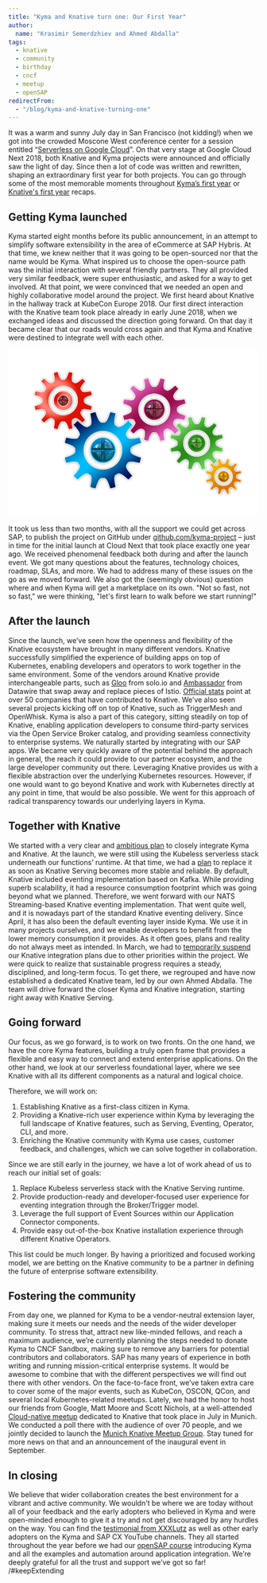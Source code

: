 ```yaml
---
title: "Kyma and Knative turn one: Our First Year"
author:
  name: "Krasimir Semerdzhiev and Ahmed Abdalla"
tags:
  - knative
  - community
  - birthday
  - cncf
  - meetup
  - openSAP
redirectFrom:
  - "/blog/kyma-and-knative-turning-one"
---
```


It was a warm and sunny July day in San Francisco (not kidding!) when we got into the crowded Moscone West conference center for a session entitled “[Serverless on Google Cloud](https://www.youtube.com/watch?v=iPQUdb0kssE)”. On that very stage at Google Cloud Next 2018, both Knative and Kyma projects were announced and officially saw the light of day. Since then a lot of code was written and rewritten, shaping an extraordinary first year for both projects. You can go through some of the most memorable moments throughout [Kyma’s first year](https://kyma-project.io/blog/2019/7/24/happy-birthday-kyma/) or [Knative's first year](https://cloud.google.com/blog/) recaps.

<!-- overview -->

## Getting Kyma launched

Kyma started eight months before its public announcement, in an attempt to simplify software extensibility in the area of eCommerce at SAP Hybris. At that time, we knew neither that it was going to be open-sourced nor that the name would be Kyma. What inspired us to choose the open-source path was the initial interaction with several friendly partners. They all provided very similar feedback, were super enthusiastic, and asked for a way to get involved. At that point, we were convinced that we needed an open and highly collaborative model around the project. We first heard about Knative in the hallway track at KubeCon Europe 2018. Our first direct interaction with the Knative team took place already in early June 2018, when we exchanged ideas and discussed the direction going forward. On that day it became clear that our roads would cross again and that Kyma and Knative were destined to integrate well with each other.

![Documentation component](./wheels.png)

It took us less than two months, with all the support we could get across SAP, to publish the project on GitHub under [github.com/kyma-project](https://github.com/kyma-project) – just in time for the initial launch at Cloud Next that took place exactly one year ago.
We received phenomenal feedback both during and after the launch event. We got many questions about the features, technology choices, roadmap, SLAs, and more. We had to address many of these issues on the go as we moved forward. We also got the (seemingly obvious) question where and when Kyma will get a marketplace on its own. "Not so fast, not so fast," we were thinking, "let's first learn to walk before we start running!"

## After the launch

Since the launch, we’ve seen how the openness and flexibility of the Knative ecosystem have brought in many different vendors. Knative successfully simplified the experience of building apps on top of Kubernetes, enabling developers and operators to work together in the same environment. Some of the vendors around Knative provide interchangeable parts, such as [Gloo](https://github.com/solo-io/gloo) from solo.io and [Ambassador](https://github.com/datawire/ambassador) from Datawire that swap away and replace pieces of Istio. [Official stats](https://knative.teststats.cncf.io/d/5/companies-table?orgId=1) point at over 50 companies that have contributed to Knative.
We’ve also seen several projects kicking off on top of Knative, such as TriggerMesh and OpenWhisk. Kyma is also a part of this category, sitting steadily on top of Knative, enabling application developers to consume third-party services via the Open Service Broker catalog, and providing seamless connectivity to enterprise systems. We naturally started by integrating with our SAP apps. We became very quickly aware of the potential behind the approach in general, the reach it could provide to our partner ecosystem, and the large developer community out there. Leveraging Knative provides us with a flexible abstraction over the underlying Kubernetes resources. However, if one would want to go beyond Knative and work with Kubernetes directly at any point in time, that would be also possible. We went for this approach of radical transparency towards our underlying layers in Kyma.

## Together with Knative

We started with a very clear and [ambitious plan](https://kyma-project.io/blog/2018/8/10/kyma-knative-progress-report) to closely integrate Kyma and Knative. At the launch, we were still using the Kubeless serverless stack underneath our functions’ runtime. At that time, we had a [plan](https://kyma-project.io/blog/2018/9/27/replacing-kubeless-with-knative) to replace it as soon as Knative Serving becomes more stable and reliable. By default, Knative included eventing implementation based on Kafka. While providing superb scalability, it had a resource consumption footprint which was going beyond what we planned. Therefore, we went forward with our NATS Streaming-based Knative eventing implementation. That went quite well, and it is nowadays part of the standard Knative eventing delivery. Since April, it has also been the default eventing layer inside Kyma. We use it in many projects ourselves, and we enable developers to benefit from the lower memory consumption it provides.
As it often goes, plans and reality do not always meet as intended. In March, we had to [temporarily suspend](https://kyma-project.io/blog/2019/3/27/wg-knative-closure/) our Knative integration plans due to other priorities within the project. We were quick to realize that sustainable progress requires a steady, disciplined, and long-term focus. To get there, we regrouped and have now established a dedicated Knative team, led by our own Ahmed Abdalla. The team will drive forward the closer Kyma and Knative integration, starting right away with Knative Serving.  

## Going forward

Our focus, as we go forward, is to work on two fronts. On the one hand, we have the core Kyma features, building a truly open frame that provides a flexible and easy way to connect and extend enterprise applications.
On the other hand, we look at our serverless foundational layer, where we see Knative with all its different components as a natural and logical choice.

Therefore, we will work on:

1.	Establishing Knative as a first-class citizen in Kyma.
2.	Providing a Knative-rich user experience within Kyma by leveraging the full landscape of Knative features, such as Serving, Eventing, Operator, CLI, and more.
3.	Enriching the Knative community with Kyma use cases, customer feedback, and challenges, which we can solve together in collaboration.

Since we are still early in the journey, we have a lot of work ahead of us to reach our initial set of goals:
1.	Replace Kubeless serverless stack with the Knative Serving runtime.
2.	Provide production-ready and developer-focused user experience for eventing integration through the Broker/Trigger model.
3.	Leverage the full support of Event Sources within our Application Connector components.
4.	Provide easy out-of-the-box Knative installation experience through different Knative Operators.

This list could be much longer. By having a prioritized and focused working model, we are betting on the Knative community to be a partner in defining the future of enterprise software extensibility.

## Fostering the community

From day one, we planned for Kyma to be a vendor-neutral extension layer, making sure it meets our needs and the needs of the wider developer community. To stress that, attract new like-minded fellows, and reach a maximum audience, we’re currently planning the steps needed to donate Kyma to CNCF Sandbox, making sure to remove any barriers for potential contributors and collaborators. SAP has many years of experience in both writing and running mission-critical enterprise systems. It would be awesome to combine that with the different perspectives we will find out there with other vendors.
On the face-to-face front, we’ve taken extra care to cover some of the major events, such as KubeCon, OSCON, QCon, and several local Kubernetes-related meetups. Lately, we had the honor to host our friends from Google, Matt Moore and Scott Nichols, at a well-attended [Cloud-native meetup](https://events.sap.com/de/munich-knative/en/home) dedicated to Knative that took place in July in Munich. We conducted a poll there with the audience of over 70 people, and we jointly decided to launch the [Munich Knative Meetup Group](https://www.meetup.com/Munich-Knative-Meetup-Group/). Stay tuned for more news on that and an announcement of the inaugural event in September.

## In closing

We believe that wider collaboration creates the best environment for a vibrant and active community. We wouldn't be where we are today without all of your feedback and the early adopters who believed in Kyma and were open-minded enough to give it a try and not get discouraged by any hurdles on the way. You can find the [testimonial from XXXLutz](https://www.youtube.com/watch?v=NI4cOWO9HnA) as well as other early adopters on the Kyma and SAP CX YouTube channels. They all started throughout the year before we had our [openSAP course](https://open.sap.com/courses/kyma1) introducing Kyma and all the examples and automation around application integration. We’re deeply grateful for all the trust and support we’ve got so far!
/#keepExtending

